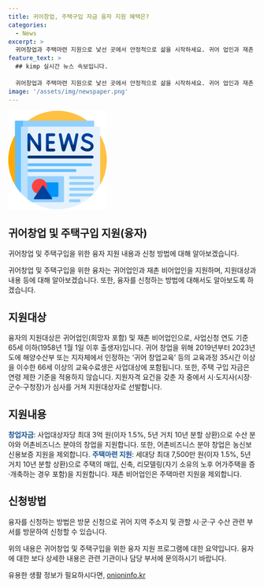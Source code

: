 ```yaml
---
title: 귀어창업, 주택구입 자금 융자 지원 혜택은?
categories:
  - News
excerpt: >
  귀어창업과 주택마련 지원으로 낯선 곳에서 안정적으로 삶을 시작하세요. 귀어 업인과 재촌 비어업인을 위한 지원으로 최대 3억 원 창업자금 및 주택마련 지원이 가능합니다. 65세 이하의 사업신청자를 대상으로 하며, 지원 대상자는 신용 및 물건 담보로 수협에서 대출을 받을 시 이자 차액을 지원받을 수 있습니다. 자세한 신청 방법은 귀어 지역 주소지 및 시·군·구 수산 관련 부서를 방문하시거나, ☎18999597로 문의해주세요.
feature_text: >
  ## kimp 실시간 뉴스 속보입니다.

  귀어창업과 주택마련 지원으로 낯선 곳에서 안정적으로 삶을 시작하세요. 귀어 업인과 재촌 비어업인을 위한 지원으로 최대 3억 원 창업자금 및 주택마련 지원이 가능합니다. 65세 이하의 사업신청자를 대상으로 하며, 지원 대상자는 신용 및 물건 담보로 수협에서 대출을 받을 시 이자 차액을 지원받을 수 있습니다. 자세한 신청 방법은 귀어 지역 주소지 및 시·군·구 수산 관련 부서를 방문하시거나, ☎18999597로 문의해주세요.
image: '/assets/img/newspaper.png'
---
```


<p><img src="/assets/img/newspaper.png" alt="kimplant 속보" /></p>

<h2 data-ke-size="size26">귀어창업 및 주택구입 지원(융자)</h2>

<p>귀어창업 및 주택구입을 위한 융자 지원 내용과 신청 방법에 대해 알아보겠습니다.</p>

<p data-ke-size="size16">귀어창업 및 주택구입을 위한 융자는 귀어업인과 재촌 비어업인을 지원하며, 지원대상과 내용 등에 대해 알아보겠습니다. 또한, 융자를 신청하는 방법에 대해서도 알아보도록 하겠습니다. </p>

<h2 data-ke-size="size23">지원대상</h2>

<p>융자의 지원대상은 귀어업인(희망자 포함) 및 재촌 비어업인으로, 사업신청 연도 기준 65세 이하(1958년 1월 1일 이후 출생자)입니다. 귀어 창업을 위해 2019년부터 2023년도에 해양수산부 또는 지자체에서 인정하는 ‘귀어 창업교육’ 등의 교육과정 35시간 이상을 이수한 66세 이상의 교육수료생은 사업대상에 포함됩니다. 또한, 주택 구입 자금은 연령 제한 기준을 적용하지 않습니다. 지원자격 요건을 갖춘 자 중에서 시·도지사(시장·군수·구청장)가 심사를 거쳐 지원대상자로 선발합니다.</p>

<h2 data-ke-size="size23">지원내용</h2>

<p><b><span style="color: #1a5490;">창업자금</span></b>: 사업대상자당 최대 3억 원(이자 1.5%, 5년 거치 10년 분할 상환)으로 수산 분야와 어촌비즈니스 분야의 창업을 지원합니다. 또한, 어촌비즈니스 분야 창업은 농신보 신용보증 지원을 제외합니다. <b><span style="color: #1a5490;">주택마련 지원</span></b>: 세대당 최대 7,500만 원(이자 1.5%, 5년 거치 10년 분할 상환)으로 주택의 매입, 신축, 리모델링(자기 소유의 노후 어가주택을 증·개축하는 경우 포함)을 지원합니다. 재촌 비어업인은 주택마련 지원을 제외합니다.</p>

<h2 data-ke-size="size23">신청방법</h2>

<p>융자를 신청하는 방법은 방문 신청으로 귀어 지역 주소지 및 관할 시·군·구 수산 관련 부서를 방문하여 신청할 수 있습니다.</p>

<p>위의 내용은 귀어창업 및 주택구입을 위한 융자 지원 프로그램에 대한 요약입니다. 융자에 대한 보다 상세한 내용은 관련 기관이나 담당 부서에 문의하시기 바랍니다.</p>
유용한 생활 정보가 필요하시다면, <a href="https://onioninfo.kr" rel="dofollow">onioninfo.kr</a>


